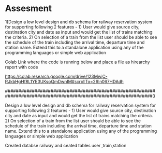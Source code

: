 # Assesment

1)Design a low level design and db schema for railway reservation system for supporting following 2 features - 1) User would give source city, destination city and date as input and would get the list of trains matching the criteria. 2) On selection of a train from the list user should be able to see the schedule of the train including the arrival time, departure time and station name. Extend this to a standalone application using any of the programming languages or simple web application


Colab Link where the code is running below and place a file as hirearchy report with code 

https://colab.research.google.com/drive/123MwjC-RJkbHgHf8L1YE3UKsoQmDwnIM#scrollTo=26In067HDAdh



###############################################################################################################3


Design a low level design and db schema for railway reservation system for supporting following 2 features - 1) User would give source city, destination city and date as input and would get the list of trains matching the criteria. 2) On selection of a train from the list user should be able to see the schedule of the train including the arrival time, departure time and station name. Extend this to a standalone application using any of the programming languages or simple web application

>>>>>


Created databse railway and ceated tables user ,train,station


